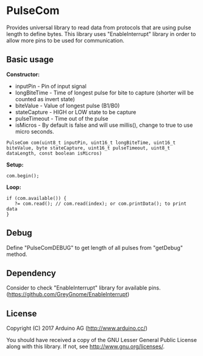 # PulseCom
Provides universal library to read data from protocols that are using pulse length to define bytes. 
This library uses "EnableInterrupt" library in order to allow more pins to be used for communication.

## Basic usage

__Constructor:__
 *  inputPin      - Pin of input signal
 *  longBiteTime  - Time of longest pulse for bite to capture (shorter will be counted as invert state)
 *  biteValue     - Value of longest pulse (B1/B0)
 *  stateCapture  - HIGH or LOW state to be capture
 *  pulseTimeout  - Time out of the pulse
 *  isMicros      - By default is false and will use millis(), change to true to use micro seconds.
 
`
PulseCom com(uint8_t inputPin, uint16_t longBiteTime, uint16_t biteValue, byte stateCapture, uint16_t pulseTimeout, uint8_t dataLength, const boolean isMicros)
`

__Setup:__

`
com.begin();
`

__Loop:__

```
if (com.available()) {
   ?= com.read(); // com.read(index); or com.printData(); to print data
}
```
## Debug

Define "PulseComDEBUG" to get length of all pulses from "getDebug" method.


## Dependency

Consider to check "EnableInterrupt" library for available pins.
(https://github.com/GreyGnome/EnableInterrupt)
 
## License

Copyright (C) 2017  Arduino AG (http://www.arduino.cc/)

You should have received a copy of the GNU Lesser General Public License
along with this library. 
 If not, see <http://www.gnu.org/licenses/>.
 


